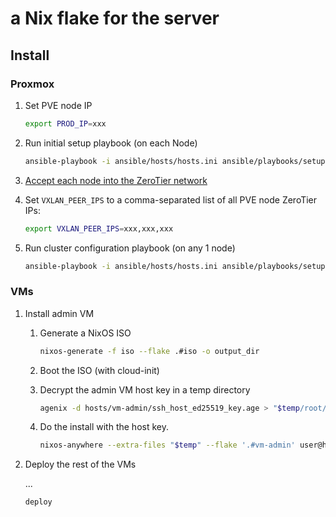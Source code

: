 # a Nix flake for the server

## Install

### Proxmox

1. Set PVE node IP

   ```sh
   export PROD_IP=xxx
   ```

2. Run initial setup playbook (on each Node)

   ```sh
   ansible-playbook -i ansible/hosts/hosts.ini ansible/playbooks/setup/prod-init.yml
   ```

3. [Accept each node into the ZeroTier network](https://my.zerotier.com/)

4. Set `VXLAN_PEER_IPS` to a comma-separated list of all PVE node ZeroTier IPs:

   ```sh
   export VXLAN_PEER_IPS=xxx,xxx,xxx
   ```

5. Run cluster configuration playbook (on any 1 node)

   ```sh
   ansible-playbook -i ansible/hosts/hosts.ini ansible/playbooks/setup/prod-config.yml
   ```

### VMs

1. Install admin VM

    1. Generate a NixOS ISO

        ```sh
        nixos-generate -f iso --flake .#iso -o output_dir
        ```

    2. Boot the ISO (with cloud-init)

    3. Decrypt the admin VM host key in a temp directory

        ```sh
        agenix -d hosts/vm-admin/ssh_host_ed25519_key.age > "$temp/root/ssh_host_ed25519_key"
        ```

    4. Do the install with the host key.

        ```sh
        nixos-anywhere --extra-files "$temp" --flake '.#vm-admin' user@host
        ```

2. Deploy the rest of the VMs

    ...

    ```sh
    deploy
    ```
